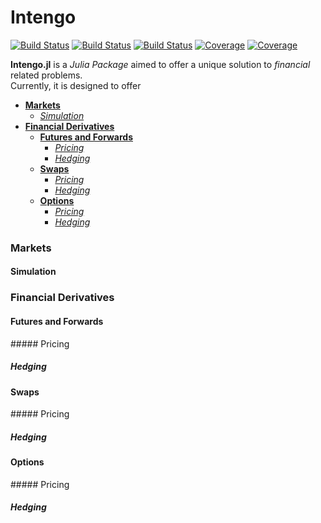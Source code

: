 # Intengo

[![Build Status](https://github.com/BopaxDev/Intengo.jl/actions/workflows/CI.yml/badge.svg?branch=main)](https://github.com/BopaxDev/Intengo.jl/actions/workflows/CI.yml?query=branch%3Amain)
[![Build Status](https://travis-ci.com/BopaxDev/Intengo.jl.svg?branch=main)](https://travis-ci.com/github/BopaxDev/Intengo.jl)
[![Build Status](https://ci.appveyor.com/api/projects/status/github/BopaxDev/Intengo.jl?svg=true)](https://ci.appveyor.com/project/BopaxDev/Intengo-jl)
[![Coverage](https://codecov.io/gh/BopaxDev/Intengo.jl/branch/main/graph/badge.svg)](https://codecov.io/gh/BopaxDev/Intengo.jl)
[![Coverage](https://coveralls.io/repos/github/BopaxDev/Intengo.jl/badge.svg?branch=main)](https://coveralls.io/github/BopaxDev/Intengo.jl?branch=main)

__Intengo.jl__ is a _Julia Package_ aimed to offer a unique solution to _financial_ related problems.
<br>
Currently, it is designed to offer 

- [__Markets__](#markets)
    - [_Simulation_](#simulation)
- [__Financial Derivatives__](#financial-derivatives)
    - [__Futures and Forwards__](#futures-and-forwards)
        - [_Pricing_](#pricing)
        - [_Hedging_](#hedging)
    - [__Swaps__](#swaps)
        - [_Pricing_](#pricing-1)
        - [_Hedging_](#hedging-1)
    - [__Options__](#options)
        - [_Pricing_](#pricing-2)
        - [_Hedging_](#hedging-2)

### Markets

#### Simulation

### Financial Derivatives

#### Futures and Forwards

##### Pricing

##### Hedging

#### Swaps

##### Pricing

##### Hedging

#### Options

##### Pricing

##### Hedging
